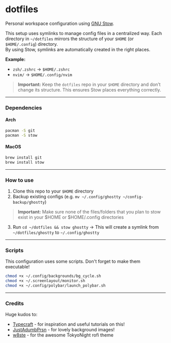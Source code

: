 # dotfiles

Personal workspace configuration using [GNU Stow](https://github.com/aspiers/stow).

This setup uses symlinks to manage config files in a centralized way.
Each directory in `~/dotfiles` mirrors the structure of your `$HOME` (or `$HOME/.config`) directory.  
By using Stow, symlinks are automatically created in the right places.

**Example:**  
- `zsh/.zshrc` → `$HOME/.zshrc`  
- `nvim/` → `$HOME/.config/nvim`  

> **Important:** Keep the `dotfiles` repo in your `$HOME` directory and don’t change its structure. This ensures Stow places everything correctly.

---

### Dependencies
#### Arch
```bash
pacman -S git
pacman -S stow
```

#### MacOS
```bash
brew install git
brew install stow
```
---

### How to use

1. Clone this repo to your `$HOME` directory
2. Backup existing configs (e.g. `mv ~/.config/ghostty ~/config-backup/ghostty`)
> **Important:** Make sure none of the files/folders that you plan to stow exist in your $HOME or $HOME/.config directories
3. Run `cd ~/dotfiles && stow ghostty`
   → This will create a symlink from `~/dotfiles/ghostty` to `~/.config/ghostty`

---

### Scripts

This configuration uses some scripts. Don't forget to make them executable!

```bash
chmod +x ~/.config/backgrounds/bg_cycle.sh
chmod +x ~/.screenlayout/monitor.sh
chmod +x ~/.config/polybar/launch_polybar.sh
```

---
### Credits

Huge kudos to:
- [Typecraft](https://github.com/typecraft-dev) - for inspiration and useful tutorials on this!
- [JustAdumbPrsn](https://github.com/JustAdumbPrsn) - for lovely background images!
- [w8ste](https://github.com/w8ste) - for the awesome TokyoNight rofi theme

